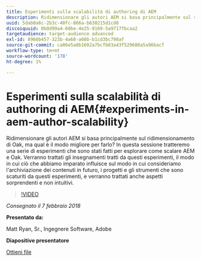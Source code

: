 ```yaml
---
title: Esperimenti sulla scalabilità di authoring di AEM
description: Ridimensionare gli autori AEM si basa principalmente sul ridimensionamento di Oak, ma qual è il modo migliore per farlo? In questa sessione tratteremo una serie di esperimenti che sono stati fatti per esplorare come scalare AEM e Oak. Verranno trattati gli insegnamenti tratti da questi esperimenti, il modo in cui ciò che abbiamo imparato influisce sul modo in cui consideriamo l'archiviazione dei contenuti in futuro, i progetti e gli strumenti che sono scaturiti da questi esperimenti, e verranno trattati anche aspetti sorprendenti e non intuitivi.
uuid: 5dab0a6c-2b3c-40fc-866a-b630215d1cd8
discoiquuid: 0b0d99a4-60be-4e25-9169-5a9717fbcaa2
targetaudience: target-audience advanced
exl-id: 8960b457-323b-4a68-a66b-b1cd3bc798af
source-git-commit: ca06e5a8b1602a7bcfb83a43f529680a5a96bacf
workflow-type: tm+mt
source-wordcount: '178'
ht-degree: 1%

---
```


# Esperimenti sulla scalabilità di authoring di AEM{#experiments-in-aem-author-scalability}

Ridimensionare gli autori AEM si basa principalmente sul ridimensionamento di Oak, ma qual è il modo migliore per farlo? In questa sessione tratteremo una serie di esperimenti che sono stati fatti per esplorare come scalare AEM e Oak. Verranno trattati gli insegnamenti tratti da questi esperimenti, il modo in cui ciò che abbiamo imparato influisce sul modo in cui consideriamo l&#39;archiviazione dei contenuti in futuro, i progetti e gli strumenti che sono scaturiti da questi esperimenti, e verranno trattati anche aspetti sorprendenti e non intuitivi.

>[!VIDEO](https://video.tv.adobe.com/v/21522/?quality=9)

*Consegnato il 7 febbraio 2018*

**Presentato da:**

Matt Ryan, Sr., Ingegnere Software, Adobe

**Diapositive presentatore**

[Ottieni file](assets/experiments+in+aem+author+scalability+2+7+18.pdf)
<!--
[Get back to the Overview](https://helpx.adobe.com/experience-manager/kt/eseminars/gems/aem-index.html)
-->

